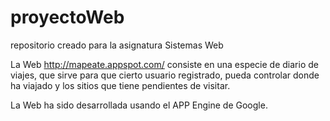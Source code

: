 proyectoWeb
===========

repositorio creado para la asignatura Sistemas Web

La Web http://mapeate.appspot.com/ consiste en una especie de diario de viajes, que sirve para que cierto
usuario registrado, pueda controlar donde ha viajado y los sitios que tiene pendientes de visitar.

La Web ha sido desarrollada usando el APP Engine de Google.
